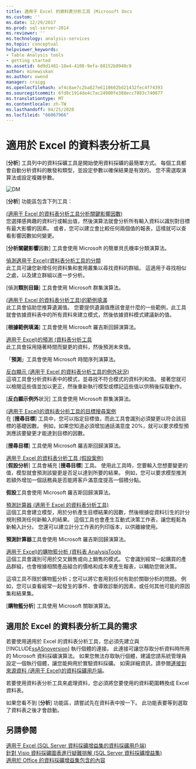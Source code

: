 ```yaml
---
title: 適用于 Excel 的資料表分析工具 |Microsoft Docs
ms.custom: ''
ms.date: 12/29/2017
ms.prod: sql-server-2014
ms.reviewer: ''
ms.technology: analysis-services
ms.topic: conceptual
helpviewer_keywords:
- Table Analysis tools
- getting started
ms.assetid: 6d9d1481-18e4-4108-9efa-68152b0940c9
author: minewiskan
ms.author: owend
manager: craigg
ms.openlocfilehash: af4c8ae7c2ba827e6110602bd21432fec4f74393
ms.sourcegitcommit: 6fd8c1914de4c7ac24900fe388ecc7883c740077
ms.translationtype: MT
ms.contentlocale: zh-TW
ms.lasthandoff: 04/25/2020
ms.locfileid: "66067966"
---
```

# <a name="table-analysis-tools-for-excel"></a>適用於 Excel 的資料表分析工具
  [**分析**] 工具列中的資料採礦工具是開始使用資料採礦的最簡單方式。 每個工具都會自動分析資料的散發和類型，並設定參數以確保結果是有效的。 您不需選取演算法或設定複雜參數。  
  
 ![DM](media/dm-tabletoolsanalyze.gif "DM")  
  
 [**分析**] 功能區包含下列工具：  
  
 [&#40;適用于 Excel 的資料表分析工具分析關鍵影響因數&#41;](analyze-key-influencers-table-analysis-tools-for-excel.md)  
 您選擇感興趣的資料行或輸出值，然後演算法就會分析所有輸入資料以識別對目標有最大影響的因素。 或者，您可以建立會比較任何兩個值的報表，這樣就可以查看影響因數如何變更。  
  
 [**分析關鍵影響**因數] 工具會使用 Microsoft 的簡單貝氏機率分類演算法。  
  
 [偵測適用于 Excel&#41;&#40;資料表分析工具的分類](detect-categories-table-analysis-tools-for-excel.md)  
 此工具可讓您新增任何資料集和套用叢集以尋找資料的群組。 這適用于尋找相似之處，以及建立群組以進一步分析。  
  
 [偵測**類別目錄**] 工具會使用 Microsoft 群集演算法。  
  
 [&#40;適用于 Excel 的資料表分析工具&#41;的範例填滿](fill-from-example-table-analysis-tools-for-excel.md)  
 此工具會協助您推算遺漏值。 您要提供遺漏值應該會是什麼的一些範例，此工具就會依據資料表中的所有資料來建立模式，然後依據資料模式建議新的值。  
  
 [**根據範例填滿**] 工具會使用 Microsoft 羅吉斯回歸演算法。  
  
 [適用于 Excel&#41;的預測 &#40;資料表分析工具](forecast-table-analysis-tools-for-excel.md)  
 此工具會採用隨著時間而變更的資料，然後預測未來值。  
  
 「**預測**」工具會使用 Microsoft 時間序列演算法。  
  
 [反白顯示 &#40;適用于 Excel 的資料表分析工具的例外狀況&#41;](highlight-exceptions-table-analysis-tools-for-excel.md)  
 這項工具會分析資料表中的模式，並尋找不符合模式的資料列和值。 接著您就可以檢閱這些值並加以更正，然後重新執行模型或標記這些值以供稍後採取動作。  
  
 [**反白顯示例外**狀況] 工具會使用 Microsoft 群集演算法。  
  
 [&#40;適用于 Excel&#41;的資料表分析工具的目標搜尋案例](goal-seek-scenario-table-analysis-tools-for-excel.md)  
 在 [**搜尋目標**] 工具中，您可以指定目標值，而此工具會識別必須變更以符合該目標的基礎因數。 例如，如果您知道必須增加通話滿意度 20%，就可以要求模型預測應該要變更才能達到目標的因數。  
  
 [**搜尋目標**] 工具使用 Microsoft 羅吉斯回歸演算法。  
  
 [適用于 Excel 的資料表分析工具 &#40;假設案例&#41;](what-if-scenario-table-analysis-tools-for-excel.md)  
 [**假設分析**] 工具會補充 [**搜尋目標**] 工具。 使用此工具時，您要輸入您想要變更的值，模型就會預測該變更是否足以達到所要的結果。 例如，您可以要求模型推測若額外增加一個話務員是否能將客戶滿意度提高一個積分點。  
  
 **假設**工具會使用 Microsoft 羅吉斯回歸演算法。  
  
 [預測計算器 &#40;適用于 Excel 的資料表分析工具&#41;](prediction-calculator-table-analysis-tools-for-excel.md)  
 這個工具會建立模型，用於分析產生目標結果的因數，然後根據從資料衍生的計分規則預測任何新輸入的結果。 這個工具也會產生互動式決策工作表，讓您輕鬆為新輸入計分。 您還可以建立計分工作表的列印版本，以供離線使用。  
  
 **預測計算器**工具會使用 Microsoft 羅吉斯回歸演算法。  
  
 [適用于 Excel&#41;的購物籃分析 &#40;資料表 AnalysisTools](shopping-basket-analysis-table-analysistools-for-excel.md)  
 這個工具會識別可用於交叉銷售或向上銷售的模式。 它會識別經常一起購買的產品群組，也會根據相關產品組合的價格和成本來產生報表，以輔助您做決策。  
  
 這項工具不限於購物籃分析；您可以將它套用到任何有助於關聯分析的問題。 例如，您可以查看經常一起發生的事件、會導致診斷的因素，或任何其他可能的原因集和結果集。  
  
 [**購物籃分析**] 工具使用 Microsoft 關聯演算法。  
  
## <a name="requirements-for-the-table-analysis-tools-for-excel"></a>適用於 Excel 的資料表分析工具的需求  
 若要使用適用於 Excel 的資料表分析工具，您必須先建立與 [!INCLUDE[ssASnoversion](../includes/ssasnoversion-md.md)] 執行個體的連接。 此連接可讓您存取分析資料時所用的 Microsoft 資料採礦演算法。 如果您無法存取執行個體，建議您請系統管理員設定一個執行個體，讓您能夠用於實驗資料採礦。 如需詳細資訊，請參閱[連接到來源資料 &#40;適用于 Excel&#41;的資料採礦用戶端](connect-to-source-data-data-mining-client-for-excel.md)。  
  
 若要使用資料表分析工具來處理資料，您必須將您要使用的資料範圍轉換成 Excel 資料表。  
  
 如果您看不到 [**分析**] 功能區，請嘗試先在資料表中按一下。 此功能表要等到選取了資料表之後才會啟動。  
  
## <a name="see-also"></a>另請參閱  
 [適用于 Excel &#40;SQL Server 資料採礦增益集的資料採礦用戶端&#41;](data-mining-client-for-excel-sql-server-data-mining-add-ins.md)   
 [針對 Visio 資料採礦圖表進行疑難排解 &#40;SQL Server 資料採礦增益集&#41;](troubleshooting-visio-data-mining-diagrams-sql-server-data-mining-add-ins.md)   
 [適用於 Office 的資料採礦增益集包含的內容](what-s-included-in-the-data-mining-add-ins-for-office.md)  
  
  
